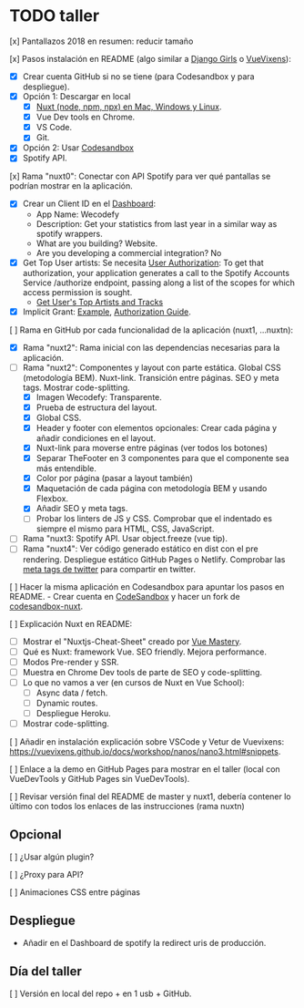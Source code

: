 # TODO taller

[x] Pantallazos 2018 en resumen: reducir tamaño

[x] Pasos instalación en README (algo similar a [Django Girls](https://tutorial.djangogirls.org/es/installation/) o [VueVixens](https://vuevixens.github.io/docs/workshop/ch1.html)):
- [x] Crear cuenta GitHub si no se tiene (para Codesandbox y para despliegue).
- [x] Opción 1: Descargar en local
    - [x] [Nuxt (node, npm, npx) en Mac, Windows y Linux](https://nuxtjs.org/guide/installation/).
    - [x] Vue Dev tools en Chrome.
    - [x] VS Code.
    - [x] Git.
- [x] Opción 2: Usar [Codesandbox](https://codesandbox.io/s/github/nuxt/codesandbox-nuxt)
- [x] Spotify API.

[x] Rama "nuxt0": Conectar con API Spotify para ver qué pantallas se podrían mostrar en la aplicación.
- [x] Crear un Client ID en el [Dashboard](https://developer.spotify.com/dashboard/applications):
    - App Name: Wecodefy
    - Description: Get your statistics from last year in a similar way as spotify wrappers.
    - What are you building? Website.
    - Are you developing a commercial integration? No
- [x] Get Top User artists: Se necesita [User Authorization](https://developer.spotify.com/documentation/general/guides/authorization-guide/): To get that authorization, your application generates a call to the Spotify Accounts Service /authorize endpoint, passing along a list of the scopes for which access permission is sought.
    - [Get User's Top Artists and Tracks](https://developer.spotify.com/console/get-current-user-top-artists-and-tracks/?type=artists&time_range=&limit=&offset=)
- [x] Implicit Grant: [Example](https://gist.github.com/igorPhelype/68239ecab9afcc50230ce0c61c3bac2f), [Authorization Guide](https://developer.spotify.com/documentation/general/guides/authorization-guide/).

[ ] Rama en GitHub por cada funcionalidad de la aplicación (nuxt1, ...nuxtn):
- [x] Rama "nuxt2": Rama inicial con las dependencias necesarias para la aplicación.
- [ ] Rama "nuxt2": Componentes y layout con parte estática. Global CSS (metodología BEM). Nuxt-link. Transición entre páginas. SEO y meta tags. Mostrar code-splitting.
    - [x] Imagen Wecodefy: Transparente.
    - [x] Prueba de estructura del layout.
    - [x] Global CSS.
    - [x] Header y footer con elementos opcionales: Crear cada página y añadir condiciones en el layout.
    - [x] Nuxt-link para moverse entre páginas (ver todos los botones)
    - [x] Separar TheFooter en 3 componentes para que el componente sea más entendible.
    - [x] Color por página (pasar a layout también)
    - [x] Maquetación de cada página con metodología BEM y usando Flexbox.
    - [x] Añadir SEO y meta tags.
    - [ ] Probar los linters de JS y CSS. Comprobar que el indentado es siempre el mismo para HTML, CSS, JavaScript.

- [ ] Rama "nuxt3: Spotify API. Usar object.freeze (vue tip).
- [ ] Rama "nuxt4": Ver código generado estático en dist con el pre rendering. Despliegue estático GitHub Pages o Netlify. Comprobar las [meta tags de twitter](https://cards-dev.twitter.com/validator) para compartir en twitter.

[ ] Hacer la misma aplicación en Codesandbox para apuntar los pasos en README.
    - Crear cuenta en [CodeSandbox](https://codesandbox.io/) y hacer un fork de [codesandbox-nuxt](https://codesandbox.io/s/github/nuxt/codesandbox-nuxt).

[ ] Explicación Nuxt en README:
- [ ] Mostrar el "Nuxtjs-Cheat-Sheet" creado por [Vue Mastery](https://www.vuemastery.com/nuxt-cheat-sheet/).
- [ ] Qué es Nuxt: framework Vue. SEO friendly. Mejora performance.
- [ ] Modos Pre-render y SSR.
- [ ] Muestra en Chrome Dev tools de parte de SEO y code-splitting.
- [ ] Lo que no vamos a ver (en cursos de Nuxt en Vue School):
    - [ ] Async data / fetch.
    - [ ] Dynamic routes.
    - [ ] Despliegue Heroku.
- [ ] Mostrar code-splitting.

[ ] Añadir en instalación explicación sobre VSCode y Vetur de Vuevixens: https://vuevixens.github.io/docs/workshop/nanos/nano3.html#snippets.

[ ] Enlace a la demo en GitHub Pages para mostrar en el taller (local con VueDevTools y GitHub Pages sin VueDevTools).

[ ] Revisar versión final del README de master y nuxt1, debería contener lo último con todos los enlaces de las instrucciones (rama nuxtn)

## Opcional

[ ] ¿Usar algún plugin?

[ ] ¿Proxy para API?

[ ] Animaciones CSS entre páginas

## Despliegue

- Añadir en el Dashboard de spotify la redirect uris de producción.

## Día del taller

[ ] Versión en local del repo + en 1 usb + GitHub.
